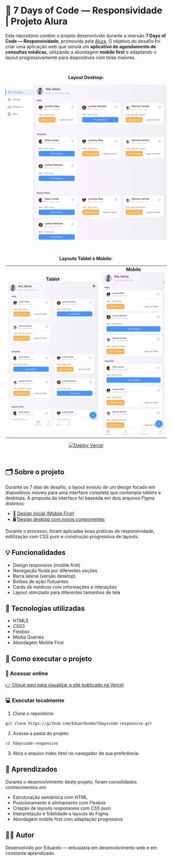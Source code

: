 # 📱 7 Days of Code — Responsividade | Projeto Alura

Este repositório contém o projeto desenvolvido durante a imersão **7 Days of Code — Responsividade**, promovida pela [Alura](https://www.alura.com.br/). O objetivo do desafio foi criar uma aplicação web que simula um **aplicativo de agendamento de consultas médicas**, utilizando a abordagem **mobile first** e adaptando o layout progressivamente para dispositivos com telas maiores.

<br>

<p align="center"><strong>Layout Desktop:</strong></p>
<p align="center">
  <img src="https://raw.githubusercontent.com/Eduardox64/7dayscode-responsivo/main/assets/preview-desktop.png" alt="Demonstração do site - Desktop" width="720">
</p>

<br>

<p align="center"><strong>Layouts Tablet e Mobile:</strong></p>
<table align="center">
  <tr>
    <td align="center">
      <strong>Tablet</strong><br>
      <img src="https://raw.githubusercontent.com/Eduardox64/7dayscode-responsivo/main/assets/preview-tablet.gif" alt="Demonstração do site - Tablet" width="360">
    </td>
    <td align="center">
      <strong>Mobile</strong><br>
      <img src="https://raw.githubusercontent.com/Eduardox64/7dayscode-responsivo/main/assets/preview-mobile.gif" alt="Demonstração do site - Mobile" width="240">
    </td>
  </tr>
</table>

<p align="center">
  <a href="https://7dayscode-responsivo.vercel.app/">
    <img src="https://img.shields.io/badge/Deploy-Vercel-000?style=for-the-badge&logo=vercel&logoColor=white" alt="Deploy Vercel">
  </a>
</p>

<br>

## 🗂 Sobre o projeto

Durante os 7 dias de desafio, o layout evoluiu de um design focado em dispositivos móveis para uma interface completa que contempla tablets e desktops. A proposta da interface foi baseada em dois arquivos Figma distintos:

- 📱 [Design inicial (Mobile First)](https://www.figma.com/design/4OjHFmeHAgfX2JpRymOeA0/7days---Responsividade?node-id=0-1&p=f&t=f5yOtxkO1ogGihKL-0)
- 🖥️ [Design desktop com novos componentes](https://www.figma.com/design/4OjHFmeHAgfX2JpRymOeA0/7days---Responsividade?node-id=0-1&p=f&t=IG2bQYM3si5OxqfR-0)

Durante o processo, foram aplicadas boas práticas de responsividade, estilização com CSS puro e construção progressiva de layouts.

## 💡 Funcionalidades

- Design responsivo (mobile first)
- Navegação fluida por diferentes seções
- Barra lateral (versão desktop)
- Botões de ação flutuantes
- Cards de médicos com informações e interações
- Layout otimizado para diferentes tamanhos de tela

## 🧰 Tecnologias utilizadas

- HTML5  
- CSS3  
- Flexbox  
- Media Queries  
- Abordagem Mobile First  

## 🚀 Como executar o projeto

### 🔗 Acessar online

[👉 Clique aqui para visualizar o site publicado na Vercel](https://7dayscode-responsivo.vercel.app/)

### 💻 Executar localmente

1. Clone o repositório:
   
```bash
git clone https://github.com/Eduardox64/7dayscode-responsivo.git
```

2. Acesse a pasta do projeto:

```bash
cd 7dayscode-responsivo
```

3. Abra o arquivo index.html no navegador de sua preferência.

## 📘 Aprendizados
Durante o desenvolvimento deste projeto, foram consolidados conhecimentos em:

- Estruturação semântica com HTML
- Posicionamento e alinhamento com Flexbox
- Criação de layouts responsivos com CSS puro
- Interpretação e fidelidade a layouts do Figma
- Abordagem mobile first com adaptação progressiva

## 👨‍💻 Autor
Desenvolvido por Eduardo — entusiasta em desenvolvimento web e em constante aprendizado.
